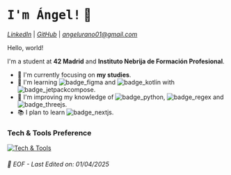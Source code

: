 <h1>
  <samp>I'm <b>Ángel</b>!</samp> 👋
</h2>

*[LinkedIn](https://www.linkedin.com/in/angel-garcia-beltran/ "Ángel García Beltrán")* \| *[GitHub](https://github.com/angelurano)* \| *angelurano01@gmail.com*

Hello, world!

I'm a student at **42 Madrid** and **Instituto Nebrija de Formación Profesional**.

- 🎯 I'm currently focusing on **my studies**.
- 🌱 I'm learning ![badge_figma] and ![badge_kotlin] with ![badge_jetpackcompose].
- 🚀 I'm improving my knowledge of ![badge_python], ![badge_regex] and ![badge_threejs].
- 📚 I plan to learn ![badge_nextjs].

### Tech & Tools Preference

[![Tech & Tools](https://skillicons.dev/icons?i=html,css,js,ts,react,astro,threejs,tailwind,nodejs,bun,vite,express,c,py,php,godot,git,vscode,vim,bash,docker,regex,windows,linux,notion,github,vercel#gh-dark-mode-only)](https://skillicons.dev)

<!-- TODO
<details align="left">
<table style="border-color: transparent;" cellspacing=0>
  <tr>
    <td valign="center" width="60%"></td>
  </tr>
</table>
</details>
-->


###### 💾 EOF - Last Edited on: 01/04/2025

<!-- Badges from shields.io -->

[badge_figma]: https://img.shields.io/badge/-Figma-F24E1E?style=flat&logo=figma&logoColor=white
[badge_kotlin]: https://img.shields.io/badge/-Kotlin-62056f?style=flat&logo=kotlin&logoColor=white(https://kotlinlang.org/)
[badge_jetpackcompose]: https://img.shields.io/badge/-Jetpack_Compose-6200EE?style=flat&logo=android&logoColor=white(https://developer.android.com/jetpack/compose)
<!--regex has no image/logo, so I use "(.*)" text -->
[badge_regex]: https://img.shields.io/badge/%28.%2A%29_Regex-1a2c42?style=flat&logoColor=315eb9
[badge_nextjs]: https://img.shields.io/badge/-Next.js-000000?style=flat&logo=next.js&logoColor=white
[badge_godot]: https://img.shields.io/badge/-Godot-53a4e0?style=flat&logo=godot-engine&logoColor=white
[badge_threejs]: https://img.shields.io/badge/-Three.js-f7f7f7?style=flat&logo=three.js&logoColor=000000
[badge_python]: https://img.shields.io/badge/-Python-3773a5?style=flat&logo=python&logoColor=ffce3e
